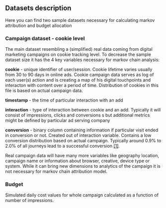 ## Datasets description
Here you can find two sample datasets necessary for calculating markov attribution and budget allocation

### Campaign dataset - cookie level

The main dataset resembling a (simplified) real data coming from digital marketing campaigns on cookie tracking level.
To decrease the sample dataset size it has the 4 key variables necessary for markov chain analysis:

**cookie** - unique identifier of user/session. Cookie lifetime varies usually from 30 to 90 days in online ads.
Cookie campaign data serves as log of each user(s) action and is creating a map of his digital touchpoints and interacton with content over a period of time. Distribution of cookies in this file is based on actual campaign data.

**timestamp** - the time of particular interaction with an add

**interaction** - type of interaction between cookie and an add. Typically it will consist of impressions, clicks and conversions s but additional metrics might be defined by particular ad serving company

**conversion** - binary column containing information if particular visit ended in conversion or not. Created out of interaction variable. Contains a low conversion distribution based on actual campaign. Typically around 0.9% to 2.0% of all journeys lead to a successful conversion [[1]](https://papers.ssrn.com/sol3/papers.cfm?abstract_id=2343077).

Real campaign data will have many more variables like geography location, campaign name or information about browser, creative, device type or system. While it can bring new dimensions to analytics of the campaign it is not necessary for markov chain attribution model.


### Budget

Simulated daily cost values for whole campaign calculated as a function of number of impressions.


